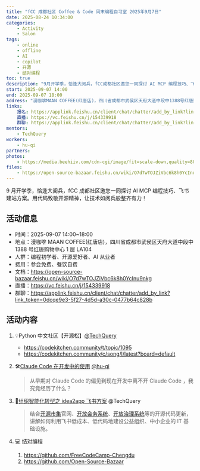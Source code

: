```yaml
---
title: "fCC 成都社区 Coffee & Code 周末编程自习室 2025年9月7日"
date: 2025-08-24 10:34:00
categories:
    - Activity
    - Salon
tags:
    - online
    - offline
    - AI
    - copilot
    - 开源
    - 结对编程
toc: true
description: "9月开学季，恰逢大阅兵，fCC成都社区邀您一同探讨 AI MCP 编程技巧、飞书建站方案。用代码致敬开源精神，让技术如阅兵般整齐有力！"
start: 2025-09-07 14:00
end: 2025-09-07 18:00
address: "漫咖啡MAAN COFFEE(红唐店)，四川省成都市武侯区天府大道中段中1388号红唐购物中心1层LA104"
links:
    报名: https://applink.feishu.cn/client/chat/chatter/add_by_link?link_token=0dcqe9e3-5f27-4d5d-a30c-0477b64c828b
    直播: https://vc.feishu.cn/j/154339918
    群聊: https://applink.feishu.cn/client/chat/chatter/add_by_link?link_token=0dcqe9e3-5f27-4d5d-a30c-0477b64c828b
mentors:
    - TechQuery
workers:
    - hu-qi
partners:
photos:
    - https://media.beehiiv.com/cdn-cgi/image/fit=scale-down,quality=80,format=auto,onerror=redirect/uploads/asset/file/c2ba129c-c80a-4e9b-9eab-baa84665c784/VPL_Claude_for_Non-Coders_-_01.jpg
files:
    - https://open-source-bazaar.feishu.cn/wiki/O7d7wTOJZiVbc6k8h0YcInu9nkg
---
```


9 月开学季，恰逢大阅兵，fCC 成都社区邀您一同探讨 AI MCP 编程技巧、飞书建站方案。用代码致敬开源精神，让技术如阅兵般整齐有力！

## 活动信息

-   时间：2025-09-07 14:00~18:00
-   地点：漫咖啡 MAAN COFFEE(红唐店)，四川省成都市武侯区天府大道中段中 1388 号红唐购物中心 1 层 LA104
-   人群：编程初学者、开源爱好者、AI 从业者
-   费用：参会免费、餐饮自费
-   文档：https://open-source-bazaar.feishu.cn/wiki/O7d7wTOJZiVbc6k8h0YcInu9nkg
-   直播：https://vc.feishu.cn/j/154339918
-   群聊：https://applink.feishu.cn/client/chat/chatter/add_by_link?link_token=0dcqe9e3-5f27-4d5d-a30c-0477b64c828b

<!-- more -->

## 活动内容

1. 💡Python 中文社区【开源松】[@TechQuery][1]

    - https://codekitchen.community/t/topic/1095
    - https://codekitchen.community/c/song/l/latest?board=default

2. 🛠️[Claude Code 在开发中的使用][2] [@hu-qi][3]

    > 从早期对 Claude Code 的偏见到现在开发中离不开 Claude Code ，我究竟经历了什么？

3. 🚀[组织智能化转型之 idea2app 飞书方案][4] @TechQuery

    > 结合[开源市集][5]官网、[开放会务系统][6]、[开放治理系统][7]等的开源代码更新，讲解如何利用飞书低成本、低代码地建设公益组织、中小企业的 IT 基础设施。

4. 💻 结对编程

    1. https://github.com/FreeCodeCamp-Chengdu
    2. https://github.com/Open-Source-Bazaar

[1]: https://github.com/TechQuery
[2]: https://vxkeohee2mi.feishu.cn/wiki/L2S6w1kI6ifQsxky9pWcEJI3nJe
[3]: https://github.com/hu-qi
[4]: https://idea2app.feishu.cn/wiki/RsCvwrpXPimCpRkjpsAcWl2rnJd
[5]: https://bazaar.fcc-cd.dev/
[6]: https://open-source-bazaar.feishu.cn/wiki/KWYyw9fiCiKrO1ksDR6cjum6npd
[7]: https://open-source-bazaar.feishu.cn/wiki/NSthwlAnzikmOHkToj4cP6HznQb
